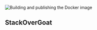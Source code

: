 ![Building and publishing the Docker image](https://github.com/AMTeam-Heig/Project_01/workflows/Building%20and%20publishing%20the%20Docker%20image/badge.svg)

## StackOverGoat 
